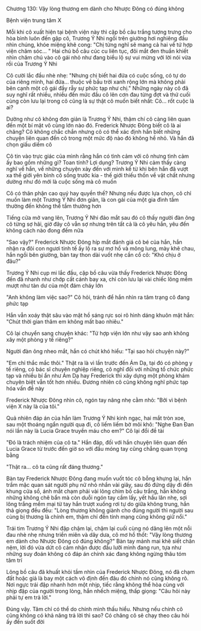 




Chương 130: Vậy lòng thương em dành cho Nhược Đông có đúng không

Bệnh viện trung tâm X

Mỗi khi cô xuất hiện tại bệnh viện này thì cặp bồ câu trắng tượng trưng cho hòa bình luôn đến gặp cô, Trương Ý Nhi ngồi trên giường hơi nghiêng đầu nhìn chúng, khóe miệng khẽ cong: "Chị từng nghĩ sẽ mang cả hai về tứ hợp viện chăm sóc... " Hai chú bồ câu cúc cu liên tục, đôi mắt đen thuần khiết nhìn chăm chú vào cô gái nhỏ như đang biểu lộ sự vui mừng với lời nói vừa rồi của Trương Ý Nhi

Cô cười lắc đầu nhè nhẹ: "Nhưng chị biết hai đứa có cuộc sống, có tự do của riêng mình, hai đứa... thuộc về bầu trời xanh rộng lớn mà không phải bên cạnh một cô gái đầy rẫy sự phức tạp như chị." Những ngày này cô đã suy nghĩ rất nhiều, nhiều đến mức đầu cô lên cơn đau từng đợt và thứ cuối cùng còn lưu lại trong cô cũng là sự thật cô muốn biết nhất: Cô... rốt cuộc là ai?

Dường như cô không đơn giản là Trương Ý Nhi, thậm chí cô càng liên quan đến một bí mật vô cùng lớn nào đó. Frederick Nhược Đông biết cô là ai chăng? Cô không chắc chắn nhưng cô có thể xác định hắn biết những chuyện liên quan đến cô trong một mức độ nào đó không hề nhỏ. Và hắn đã chọn giấu diếm cô

Cô tin vào trực giác của mình rằng hắn có tình cảm với cô nhưng tình cảm ấy bao gồm những gì? Toan tính? Lợi dụng? Trương Ý Nhi cảm thấy càng nghĩ về hắn, về những chuyện xảy đến với mình kể từ khi bên hắn đã vượt xa thế giới yên bình cô sống trước kia - thế giới thiếu thốn về vật chất nhưng dường như đó mới là cuộc sống mà cô muốn


Cô có thân phận cao quý hay quyền thế? Nhưng nếu được lựa chọn, cô chỉ muốn làm một Trương Ý Nhi đơn giản, là con gái của một gia đình tầm thường đến không thể tầm thường hơn

Tiếng cửa mở vang lên, Trương Ý Nhi đảo mắt sau đó cô thấy người đàn ông cô từng sợ hãi, giờ đây cô vẫn sợ nhưng trên tất cả là cô yêu hắn, yêu đến không cách nào đong đếm nữa

"Sao vậy?" Frederick Nhược Đông híp mắt đánh giá cô bé của hắn, hắn nhận ra đôi con ngươi tinh tế ấy lộ ra sự mơ hồ và mông lung, mày khẽ chau, hắn ngồi bên giường, bàn tay thon dài vuốt nhẹ cần cổ cô: "Khó chịu ở đâu?"

Trương Ý Nhi cụp mi lắc đầu, cặp bồ câu vừa thấy Frederick Nhược Đông đến đã nhanh như chớp cất cánh bay xa, chỉ còn lưu lại vài chiếc lông mềm mượt như tàn dư của một đám cháy lớn

"Anh không làm việc sao?" Cô hỏi, tránh để hắn nhìn ra tâm trạng cô đang phức tạp

Hắn vẫn xoáy thật sâu vào mặt hồ sáng rực soi rõ hình dáng khuôn mặt hắn: "Chút thời gian thăm em không mất bao nhiêu."

Cô lại chuyển sang chuyện khác: "Tứ hợp viện lớn như vậy sao anh không xây một phòng y tế riêng?"

Người đàn ông nheo mắt, hắn có chút khó hiểu: "Tại sao hỏi chuyện này?"

"Em chỉ thắc mắc thôi." Thật ra là vì lần trước đến Ám Dạ, tại đó có phòng y tế riêng, có bác sĩ chuyên nghiệp riêng, cô nghĩ đối với những tổ chức phức tạp và nhiều bí ẩn như Ám Dạ hay Frederick thì xây dựng một phòng khám chuyên biệt vẫn tốt hơn nhiều. Đương nhiên cô cũng không nghĩ phức tạp hóa vấn đề này

Frederick Nhược Đông nhìn cô, ngón tay nâng nhẹ cằm nhỏ: "Bởi vì bệnh viện X này là của tôi."

Quả nhiên đáp án của hắn làm Trương Ý Nhi kinh ngạc, hai mắt tròn xoe, sau một thoáng ngẩn người qua đi, cô liếm liếm bờ môi khô: "Nghe Đan Đan nói lần này là Lucia Grace truyền máu cho em?" Cô lại đổi đề tài

"Đó là trách nhiệm của cô ta." Hắn đáp, đối với hắn chuyện liên quan đến Lucia Grace từ trước đến giờ so với đầu móng tay cũng chẳng quan trọng bằng

"Thật ra... cô ta cũng rất đáng thương."

Bàn tay Frederick Nhược Đông đang muốn vuốt tóc cô bỗng khựng lại, hắn trầm mặc quan sát người phụ nữ nhỏ nhắn vài giây, sau đó đứng dậy đi đến khung cửa sổ, ánh mắt chạm phải vài lông chim bồ câu trắng, hắn không những không chê bẩn mà còn duỗi ngón tay cầm lấy, yết hầu lăn nhẹ, sợi lông trắng mềm mại từ tay hắn trượt xuống rơi tự do giữa không trung, hắn thả giọng đều đều: "Lòng thương không giành cho đúng người thì người sau cùng bị thương là chính em, thậm chí đến tính mạng cũng không giữ nổi."

Trái tim Trương Ý Nhi đập chậm lại, chậm lại cuối cùng nó dâng lên một nỗi đau nhè nhẹ nhưng triền miên và dây dưa, cô mơ hồ thốt: "Vậy lòng thương em dành cho Nhược Đông có đúng không?" Bàn tay mảnh mai khẽ siết chăn nệm, lời đó vừa dứt cô cảm nhận được đầu lưỡi mình đang run, tựa như những suy đoán không có đáp án chính xác đang không ngừng thâu tóm tâm trí

Lông bồ câu đã khuất khỏi tầm nhìn của Frederick Nhược Đông, nó đã chạm đất hoặc giả là bay một cách vô định đến đâu đó chính nó cũng không rõ. Nơi ngực trái đập nhanh hơn một nhịp, tiếc rằng không thể hòa cùng với nhịp đập của người trong lòng, hắn nhếch miệng, thấp giọng: "Câu hỏi này phải tự em trả lời."

Đúng vậy. Tâm chỉ có thể do chính mình thấu hiểu. Nhưng nếu chính cô cũng không có khả năng trả lời thì sao? Có chăng cô sẽ chạy theo câu hỏi ấy đến suốt đời




